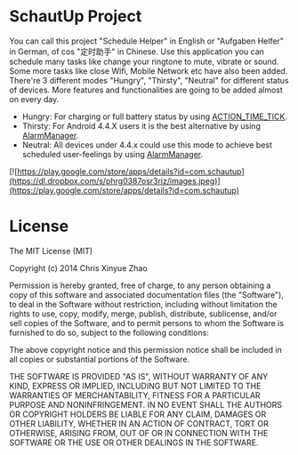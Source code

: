 SchautUp Project
======
You can call this project "Schedule Helper" in English or "Aufgaben Helfer" in German, of cos "定时助手" in Chinese.  Use this application you can schedule many tasks like change your ringtone to mute, vibrate or sound. Some more tasks like close Wifi, Mobile Network etc have also been added.  There're 3 different modes "Hungry", "Thirsty", "Neutral" for different status of devices. More features and functionalities are going to be added almost on every day.  

 - Hungry: For charging or full battery status by using [ACTION_TIME_TICK](http://developer.android.com/intl/zh-cn/reference/android/content/Intent.html#ACTION_TIME_TICK).
 - Thirsty: For Android 4.4.X users it is the best alternative by using [AlarmManager](http://developer.android.com/intl/zh-cn/reference/android/app/AlarmManager.html).
 - Neutral: All devices under 4.4.x could use this mode to achieve best scheduled user-feelings by using [AlarmManager](http://developer.android.com/intl/zh-cn/reference/android/app/AlarmManager.html).


[![https://play.google.com/store/apps/details?id=com.schautup](https://dl.dropbox.com/s/phrg0387osr3riz/images.jpeg)](https://play.google.com/store/apps/details?id=com.schautup)


License
======
The MIT License (MIT)

Copyright (c) 2014 Chris Xinyue Zhao

Permission is hereby granted, free of charge, to any person obtaining a copy
of this software and associated documentation files (the "Software"), to deal
in the Software without restriction, including without limitation the rights
to use, copy, modify, merge, publish, distribute, sublicense, and/or sell
copies of the Software, and to permit persons to whom the Software is
furnished to do so, subject to the following conditions:

The above copyright notice and this permission notice shall be included in all
copies or substantial portions of the Software.

THE SOFTWARE IS PROVIDED "AS IS", WITHOUT WARRANTY OF ANY KIND, EXPRESS OR
IMPLIED, INCLUDING BUT NOT LIMITED TO THE WARRANTIES OF MERCHANTABILITY,
FITNESS FOR A PARTICULAR PURPOSE AND NONINFRINGEMENT. IN NO EVENT SHALL THE
AUTHORS OR COPYRIGHT HOLDERS BE LIABLE FOR ANY CLAIM, DAMAGES OR OTHER
LIABILITY, WHETHER IN AN ACTION OF CONTRACT, TORT OR OTHERWISE, ARISING FROM,
OUT OF OR IN CONNECTION WITH THE SOFTWARE OR THE USE OR OTHER DEALINGS IN THE
SOFTWARE.



 





